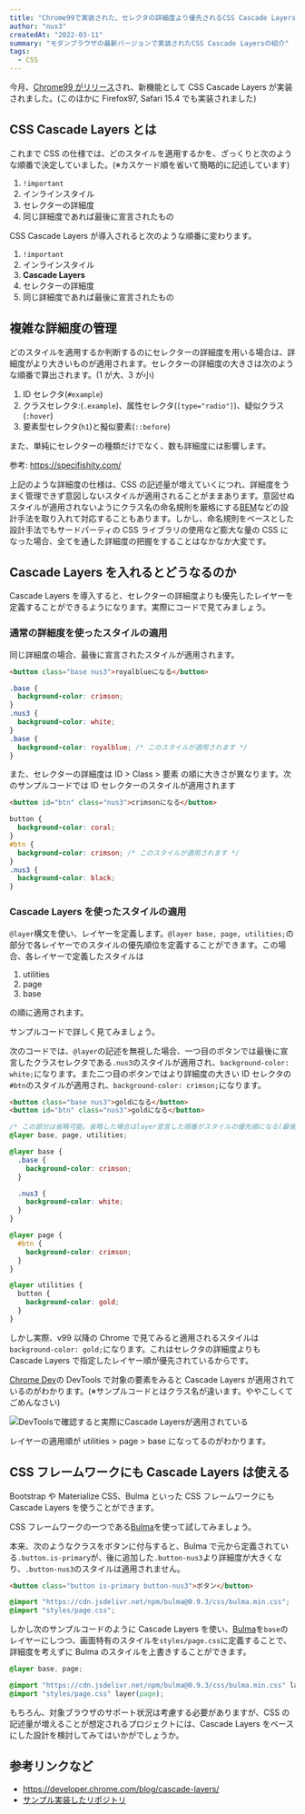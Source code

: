 ```yaml
---
title: "Chrome99で実装された、セレクタの詳細度より優先されるCSS Cascade Layersについて"
author: "nus3"
createdAt: "2022-03-11"
summary: "モダンブラウザの最新バージョンで実装されたCSS Cascade Layersの紹介"
tags:
  - CSS
---
```


今月、[Chrome99 がリリース](https://developer.chrome.com/blog/new-in-chrome-99/)され、新機能として CSS Cascade Layers が実装されました。(このほかに Firefox97, Safari 15.4 でも実装されました)

## CSS Cascade Layers とは

これまで CSS の仕様では、どのスタイルを適用するかを、ざっくりと次のような順番で決定していました。(※カスケード順を省いて簡略的に記述しています)

1. `!important`
2. インラインスタイル
3. セレクターの詳細度
4. 同じ詳細度であれば最後に宣言されたもの

CSS Cascade Layers が導入されると次のような順番に変わります。

1. `!important`
2. インラインスタイル
3. **Cascade Layers**
4. セレクターの詳細度
5. 同じ詳細度であれば最後に宣言されたもの

## 複雑な詳細度の管理

どのスタイルを適用するか判断するのにセレクターの詳細度を用いる場合は、詳細度がより大きいものが適用されます。セレクターの詳細度の大きさは次のような順番で算出されます。(1 が大、3 が小)

1. ID セレクタ(`#example`)
2. クラスセレクタ:(`.example`)、属性セレクタ(`[type="radio"]`)、疑似クラス(`:hover`)
3. 要素型セレクタ(`h1`)と擬似要素(`::before`)

また、単純にセレクターの種類だけでなく、数も詳細度には影響します。

参考: https://specifishity.com/

上記のような詳細度の仕様は、CSS の記述量が増えていくにつれ、詳細度をうまく管理できず意図しないスタイルが適用されることがままあります。意図せぬスタイルが適用されないようにクラス名の命名規則を厳格にする[BEM](http://getbem.com/naming/)などの設計手法を取り入れて対応することもあります。しかし、命名規則をベースとした設計手法でもサードパーティの CSS ライブラリの使用など膨大な量の CSS になった場合、全てを通した詳細度の把握をすることはなかなか大変です。

## Cascade Layers を入れるとどうなるのか

Cascade Layers を導入すると、セレクターの詳細度よりも優先したレイヤーを定義することができるようになります。実際にコードで見てみましょう。

### 通常の詳細度を使ったスタイルの適用

同じ詳細度の場合、最後に宣言されたスタイルが適用されます。

```html
<button class="base nus3">royalblueになる</button>
```

```css
.base {
  background-color: crimson;
}
.nus3 {
  background-color: white;
}
.base {
  background-color: royalblue; /* このスタイルが適用されます */
}
```

また、セレクターの詳細度は ID > Class > 要素 の順に大きさが異なります。次のサンプルコードでは ID セレクターのスタイルが適用されます

```html
<button id="btn" class="nus3">crimsonになる</button>
```

```css
button {
  background-color: coral;
}
#btn {
  background-color: crimson; /* このスタイルが適用されます */
}
.nus3 {
  background-color: black;
}
```

### Cascade Layers を使ったスタイルの適用

`@layer`構文を使い、レイヤーを定義します。`@layer base, page, utilities;`の部分で各レイヤーでのスタイルの優先順位を定義することができます。この場合、各レイヤーで定義したスタイルは

1. utilities
2. page
3. base

の順に適用されます。

サンプルコードで詳しく見てみましょう。

次のコードでは、`@layer`の記述を無視した場合、一つ目のボタンでは最後に宣言したクラスセレクタである`.nus3`のスタイルが適用され、`background-color: white;`になります。また二つ目のボタンではより詳細度の大きい ID セレクタの`#btn`のスタイルが適用され、`background-color: crimson;`になります。

```html
<button class="base nus3">goldになる</button>
<button id="btn" class="nus3">goldになる</button>
```

```css
/* この部分は省略可能。省略した場合はlayer宣言した順番がスタイルの優先順になる(最後に宣言したものが一番優先される) */
@layer base, page, utilities;

@layer base {
  .base {
    background-color: crimson;
  }

  .nus3 {
    background-color: white;
  }
}

@layer page {
  #btn {
    background-color: crimson;
  }
}

@layer utilities {
  button {
    background-color: gold;
  }
}
```

しかし実際、v99 以降の Chrome で見てみると適用されるスタイルは`background-color: gold;`になります。これはセレクタの詳細度よりも Cascade Layers で指定したレイヤー順が優先されているからです。

[Chrome Dev](https://www.google.com/intl/ja/chrome/dev/)の DevTools で対象の要素をみると Cascade Layers が適用されているのがわかります。(※サンプルコードとはクラス名が違います。ややこしくてごめんなさい)

![DevToolsで確認すると実際にCascade Layersが適用されている](/frontend-expert/image/css-cascade-layers/devtools.png)

レイヤーの適用順が utilities > page > base になってるのがわかります。

## CSS フレームワークにも Cascade Layers は使える

Bootstrap や Materialize CSS、Bulma といった CSS フレームワークにも Cascade Layers を使うことができます。

CSS フレームワークの一つである[Bulma](https://bulma.io/)を使って試してみましょう。

本来、次のようなクラスをボタンに付与すると、Bulma で元から定義されている`.button.is-primary`が、後に追加した`.button-nus3`より詳細度が大きくなり、`.button-nus3`のスタイルは適用されません。

```html
<button class="button is-primary button-nus3">ボタン</button>
```

```css
@import "https://cdn.jsdelivr.net/npm/bulma@0.9.3/css/bulma.min.css";
@import "styles/page.css";
```

しかし次のサンプルコードのように Cascade Layers を使い、[Bulma](https://bulma.io/)を`base`のレイヤーにしつつ、画面特有のスタイルを`styles/page.css`に定義することで、詳細度を考えずに Bulma のスタイルを上書きすることができます。

```css
@layer base, page;

@import "https://cdn.jsdelivr.net/npm/bulma@0.9.3/css/bulma.min.css" layer(base);
@import "styles/page.css" layer(page);
```

もちろん、対象ブラウザのサポート状況は考慮する必要がありますが、CSS の記述量が増えることが想定されるプロジェクトには、Cascade Layers をベースにした設計を検討してみてはいかがでしょうか。

## 参考リンクなど

- https://developer.chrome.com/blog/cascade-layers/
- [サンプル実装したリポジトリ](https://github.com/nus3/p-css-cascade-layers)

